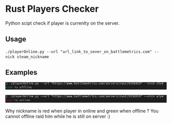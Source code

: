 # Rust Players Checker

Python scipt check if player is currenlty on the server.


## Usage
```console
./playerOnline.py --url "url_link_to_sever_on_battlemetrics.com" --nick steam_nickname
```


## Examples
![online picture](/resources/online.png)


![offline picture](/resources/offline.png)


Why nickname is red when player in online and green when offline ? You cannot offline raid him while he is still on server :)